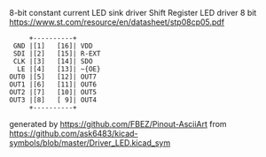 8-bit constant current LED sink driver
Shift Register LED driver 8 bit
https://www.st.com/resource/en/datasheet/stp08cp05.pdf


	     +----------+
	 GND |[1]   [16]| VDD
	 SDI |[2]   [15]| R-EXT
	 CLK |[3]   [14]| SDO
	  LE |[4]   [13]| ~{OE}
	OUT0 |[5]   [12]| OUT7
	OUT1 |[6]   [11]| OUT6
	OUT2 |[7]   [10]| OUT5
	OUT3 |[8]   [ 9]| OUT4
	     +----------+


generated by https://github.com/FBEZ/Pinout-AsciiArt from https://github.com/ask6483/kicad-symbols/blob/master/Driver_LED.kicad_sym